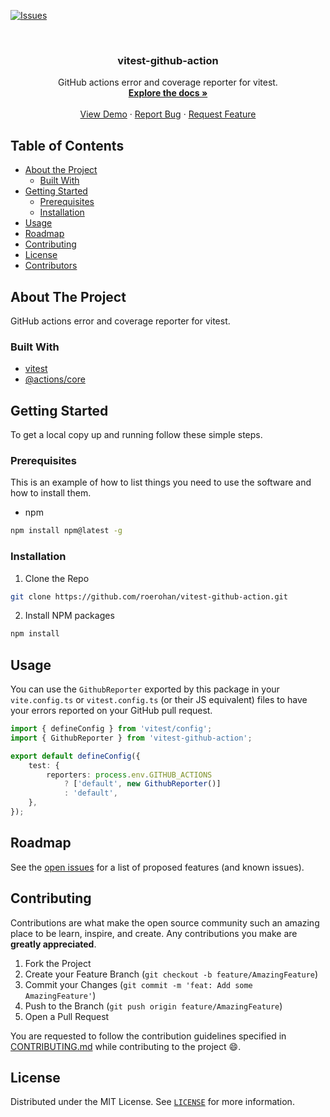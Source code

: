 [![Issues][issues-shield]][issues-url]

<!-- PROJECT LOGO -->
<br />
<p align="center">
  <!-- <a href="https://github.com/roerohan/vitest-github-action">
    <img src="https://project-logo.png" alt="Logo" width="80">
  </a> -->

  <h3 align="center">vitest-github-action</h3>

  <p align="center">
    GitHub actions error and coverage reporter for vitest.
    <br />
    <a href="https://github.com/roerohan/vitest-github-action"><strong>Explore the docs »</strong></a>
    <br />
    <br />
    <a href="https://github.com/roerohan/vitest-github-action">View Demo</a>
    ·
    <a href="https://github.com/roerohan/vitest-github-action/issues">Report Bug</a>
    ·
    <a href="https://github.com/roerohan/vitest-github-action/issues">Request Feature</a>
  </p>
</p>



<!-- TABLE OF CONTENTS -->
## Table of Contents

* [About the Project](#about-the-project)
  * [Built With](#built-with)
* [Getting Started](#getting-started)
  * [Prerequisites](#prerequisites)
  * [Installation](#installation)
* [Usage](#usage)
* [Roadmap](#roadmap)
* [Contributing](#contributing)
* [License](#license)
* [Contributors](#contributors-)



<!-- ABOUT THE PROJECT -->
## About The Project

GitHub actions error and coverage reporter for vitest.

### Built With

* [vitest](https://vitest.dev/)
* [@actions/core](https://www.npmjs.com/package/@actions/core)


<!-- GETTING STARTED -->
## Getting Started

To get a local copy up and running follow these simple steps.

### Prerequisites

This is an example of how to list things you need to use the software and how to install them.
* npm
```sh
npm install npm@latest -g
```

### Installation
 
1. Clone the Repo
```sh
git clone https://github.com/roerohan/vitest-github-action.git
```
2. Install NPM packages
```sh
npm install
```



<!-- USAGE EXAMPLES -->
## Usage

You can use the `GithubReporter` exported by this package in your `vite.config.ts` or `vitest.config.ts` (or their JS equivalent) files to have your errors reported on your GitHub pull request.

```ts
import { defineConfig } from 'vitest/config';
import { GithubReporter } from 'vitest-github-action';

export default defineConfig({
    test: {
        reporters: process.env.GITHUB_ACTIONS
            ? ['default', new GithubReporter()]
            : 'default',
    },
});
```

<!-- ROADMAP -->
## Roadmap

See the [open issues](https://github.com/roerohan/vitest-github-action/issues) for a list of proposed features (and known issues).



<!-- CONTRIBUTING -->
## Contributing

Contributions are what make the open source community such an amazing place to be learn, inspire, and create. Any contributions you make are **greatly appreciated**.

1. Fork the Project
2. Create your Feature Branch (`git checkout -b feature/AmazingFeature`)
3. Commit your Changes (`git commit -m 'feat: Add some AmazingFeature'`)
4. Push to the Branch (`git push origin feature/AmazingFeature`)
5. Open a Pull Request

You are requested to follow the contribution guidelines specified in [CONTRIBUTING.md](./CONTRIBUTING.md) while contributing to the project :smile:.

<!-- LICENSE -->
## License

Distributed under the MIT License. See [`LICENSE`](./LICENSE) for more information.




<!-- MARKDOWN LINKS & IMAGES -->
<!-- https://www.markdownguide.org/basic-syntax/#reference-style-links -->
[roerohan-url]: https://roerohan.github.io
[issues-shield]: https://img.shields.io/github/issues/roerohan/vitest-github-action.svg?style=flat-square
[issues-url]: https://github.com/roerohan/vitest-github-action/issues
